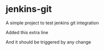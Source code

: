 # jenkins-git

A simple project to test jenkins git integration 
 
Added this extra line

And it should be triggered by any change
